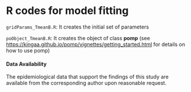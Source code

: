 # R codes for model fitting

`gridParams_TmeanB.R`: It creates the initial set of parameters

`poObject_TmeanB.R`: It creates the object of class **pomp** (see https://kingaa.github.io/pomp/vignettes/getting_started.html for details on how to use pomp)


#### Data Availability
The epidemiological data that support the findings of this study are available from the corresponding author upon reasonable request.
